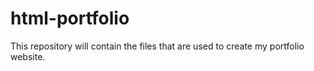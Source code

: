 # html-portfolio
This repository will contain the files that are used to create my portfolio website.
